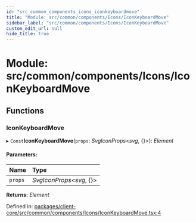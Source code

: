 ```yaml
---
id: "src_common_components_icons_iconkeyboardmove"
title: "Module: src/common/components/Icons/IconKeyboardMove"
sidebar_label: "src/common/components/Icons/IconKeyboardMove"
custom_edit_url: null
hide_title: true
---
```


# Module: src/common/components/Icons/IconKeyboardMove

## Functions

### IconKeyboardMove

▸ `Const`**IconKeyboardMove**(`props`: *SvgIconProps*<*svg*, {}\>): *Element*

#### Parameters:

Name | Type |
:------ | :------ |
`props` | *SvgIconProps*<*svg*, {}\> |

**Returns:** *Element*

Defined in: [packages/client-core/src/common/components/Icons/IconKeyboardMove.tsx:4](https://github.com/xr3ngine/xr3ngine/blob/65dfcf39a/packages/client-core/src/common/components/Icons/IconKeyboardMove.tsx#L4)

